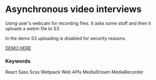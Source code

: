 # Asynchronous video interviews

Using user's webcam for recording files. It asks some stuff and then it uploads a webm file to S3.

In the demo S3 uploading is disabled for security reasons.

[DEMO HERE](https://breda.surge.sh/)


### Keywords

React Sass Scss Webpack Web APIs MediaStream MediaRecorder 
